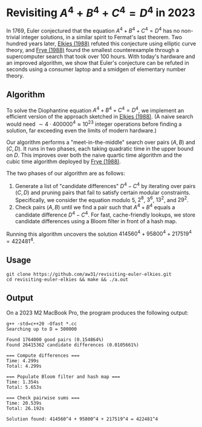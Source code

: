 # Revisiting $A^4 + B^4 + C^4 = D^4$ in 2023

In 1769, Euler conjectured that the equation $A^4 + B^4 + C^4 = D^4$ has no non-trivial integer solutions, in a similar spirit to Fermat's last theorem. Two hundred years later, [Elkies (1988)](https://www.ams.org/journals/mcom/1988-51-184/S0025-5718-1988-0930224-9/S0025-5718-1988-0930224-9.pdf) refuted this conjecture using elliptic curve theory, and [Frye (1988)](https://ieeexplore.ieee.org/document/74138) found the smallest counterexample through a supercomputer search that took over 100 hours. With today's hardware and an improved algorithm, we show that Euler's conjecture can be refuted in seconds using a consumer laptop and a smidgen of elementary number theory.

## Algorithm

To solve the Diophantine equation $A^4 + B^4 + C^4 = D^4$, we implement an efficient version of the approach sketched in [Elkies (1988)](https://www.ams.org/journals/mcom/1988-51-184/S0025-5718-1988-0930224-9/S0025-5718-1988-0930224-9.pdf). (A naive search would need $\sim 4\cdot 400000^4\approx 10^{23}$ integer operations before finding a solution, far exceeding even the limits of modern hardware.)

Our algorithm performs a "meet-in-the-middle" search over pairs $(A, B)$ and $(C, D)$. It runs in two phases, each taking quadratic time in the upper bound on $D$. This improves over both the naive quartic time algorithm and the cubic time algorithm deployed by [Frye (1988)](https://ieeexplore.ieee.org/document/74138).

The two phases of our algorithm are as follows:

1. Generate a list of "candidate differences" $D^4 - C^4$ by iterating over pairs $(C, D)$ and pruning pairs that fail to satisfy certain modular constraints. Specifically, we consider the equation modulo $5$, $2^8$, $3^6$, $13^2$, and $29^2$.
2. Check pairs $(A, B)$ until we find a pair such that $A^4 + B^4$ equals a candidate difference $D^4 - C^4$. For fast, cache-friendly lookups, we store candidate differences using a Bloom filter in front of a hash map.

Running this algorithm uncovers the solution $414560^4 + 95800^4 + 217519^4 = 422481^4$.

## Usage

```
git clone https://github.com/aw31/revisiting-euler-elkies.git
cd revisiting-euler-elkies && make && ./a.out
```

## Output

On a 2023 M2 MacBook Pro, the program produces the following output:
```
g++ -std=c++20 -Ofast *.cc
Searching up to D = 500000

Found 1764000 good pairs (0.154864%)
Found 26415362 candidate differences (0.0105661%)

=== Compute differences ===
Time: 4.299s
Total: 4.299s

=== Populate Bloom filter and hash map ===
Time: 1.354s
Total: 5.653s

=== Check pairwise sums ===
Time: 20.539s
Total: 26.192s

Solution found: 414560^4 + 95800^4 + 217519^4 = 422481^4
```
